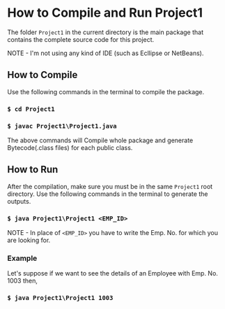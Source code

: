 # How to Compile and Run Project1

The folder `Project1` in the current directory is the main package that contains the complete source code for this project.

NOTE - I'm not using any kind of IDE (such as Ecllipse or NetBeans).

## How to Compile

Use the following commands in the terminal to compile the package.
### `$ cd Project1`
### `$ javac Project1\Project1.java`

The above commands will Compile whole package and generate Bytecode(.class files) for each public class.

## How to Run

After the compilation, make sure you must be in the same `Project1` root directory.
Use the following commands in the terminal to generate the outputs.
### `$ java Project1\Project1 <EMP_ID>`

NOTE - In place of `<EMP_ID>` you have to write the Emp. No. for which you are looking for.


### Example

Let's suppose if we want to see the details of an Employee with Emp. No. 1003 then,

### `$ java Project1\Project1 1003`



